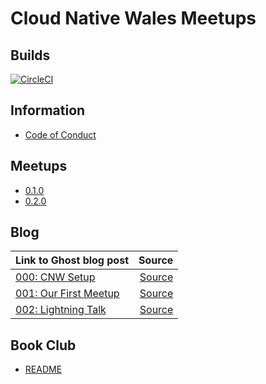 # Cloud Native Wales Meetups

## Builds

[![CircleCI](https://circleci.com/gh/CloudNativeWales/Meetups/tree/master.svg?style=svg)](https://circleci.com/gh/CloudNativeWales/Meetups/tree/master)

## Information

* [Code of Conduct](CODEOFCONDUCT.md)

## Meetups

* [0.1.0](/Meetups/0.1.0.md)
* [0.2.0](/Meetups/0.2.0.md)

## Blog

| Link to Ghost blog post  | Source  |
|:------------- | -----:  |
| [000: CNW Setup](https://blog.cloudnativewales.io/000_cnwsetup/)               |  [Source](/Blog/000_CNWSETUP.md)        |
| [001: Our First Meetup](https://blog.cloudnativewales.io/001_ourfirstmeetup/)  |  [Source](/Blog/001_OURFIRSTMEETUP.md)  |
| [002: Lightning Talk](https://blog.cloudnativewales.io/002_lightningtalk/)     |  [Source](/Blog/002_LIGHTNINGTALK.md)  |


## Book Club

* [README](/BookClub/README.md)